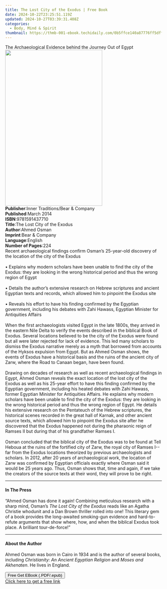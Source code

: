 ```yaml
---
title: The Lost City of the Exodus | Free Book
date: 2024-10-22T23:25:51.119Z
updated: 2024-10-27T03:39:31.408Z
categories:
  - Body, Mind & Spirit
thumbnail: https://thmb-001-ebook.techidaily.com/0b5ffce140a87776ff5dffb5f73546a87bd376d6e9513a695421c7ac79b29d1d.jpg
---
```

<main id="book-container">
  <div class="flex flex-col">
    <div class="book-brief flex-1 py-6 px-4 sm:p-6 md:py-10 md:px-8">
      <!-- brief-->
      <div class="book-brief-main">
        The Archaeological Evidence behind the Journey Out of Egypt
      </div>
    </div>
    <div
      class="book-meta-info flex-1 grid gap-4 col-start-1 col-end-3 row-start-1 sm:mb-6 sm:grid-cols-4 lg:gap-6 lg:col-start-2 lg:row-end-6 lg:row-span-6 lg:mb-0"
    >
      <div
        class="book-meta-info-left place-content-center mt-4 p-4 text-sm leading-6 col-start-2 col-span-2 dark:text-slate-400"
      >
        <img
          class="w-full h-500 object-cover rounded-lg sm:h-255 sm:col-span-2 lg:col-span-full"
          src="https://img-001-ebook.techidaily.com/5b4fbd307302993e760c64d4fdfe2a8e6e1a4f20309df73708e9cc875eadf7e7.jpg"
          alt=""
          width="312"
          height="500"
        />
      </div>
      <div
        class="book-meta-info-right mt-2 col-start-1 row-start-2 col-span-3 self-center"
      >
        <!-- meta data  -->
        <div class="flex flex-col px-4 md:px-8">
          <div class="flex-1">
            <strong>Publisher</strong>:<span class="px-2"
              >Inner Traditions/Bear &amp; Company</span
            >
          </div>
          <div class="flex-1">
            <strong>Published</strong>:<span class="px-2">March 2014</span>
          </div>
          <div class="flex-1">
            <strong>ISBN</strong>:<span class="px-2">9781591437710</span>
          </div>
          <div class="flex-1">
            <strong>Title</strong>:<span class="px-2"
              >The Lost City of the Exodus</span
            >
          </div>
          <div class="flex-1">
            <strong>Author</strong>:<span class="px-2">Ahmed Osman</span>
          </div>
          <div class="flex-1">
            <strong>Imprint</strong>:<span class="px-2"
              >Bear &amp; Company</span
            >
          </div>
          <div class="flex-1">
            <strong>Language</strong>:<span class="px-2">English</span>
          </div>
          <div class="flex-1">
            <strong>Number of Pages</strong>:<span class="px-2">224</span>
          </div>
        </div>
      </div>
    </div>
    <div class="book-description flex-1 py-6 px-4 sm:p-6 md:py-10 md:px-8">
      <div class="book-description-main">
        <div accordion-content="" id="description">
          Recent archaeological findings confirm Osman’s 25-year-old discovery
          of the location of the city of the Exodus <br />
          <br />• Explains why modern scholars have been unable to find the city
          of the Exodus: they are looking in the wrong historical period and
          thus the wrong region of Egypt <br />
          <br />• Details the author’s extensive research on Hebrew scriptures
          and ancient Egyptian texts and records, which allowed him to pinpoint
          the Exodus site <br />
          <br />• Reveals his effort to have his finding confirmed by the
          Egyptian government, including his debates with Zahi Hawass, Egyptian
          Minister for Antiquities Affairs <br />
          <br />When the first archaeologists visited Egypt in the late 1800s,
          they arrived in the eastern Nile Delta to verify the events described
          in the biblical Book of Exodus. Several locations believed to be the
          city of the Exodus were found but all were later rejected for lack of
          evidence. This led many scholars to dismiss the Exodus narrative
          merely as a myth that borrowed from accounts of the Hyksos expulsion
          from Egypt. But as Ahmed Osman shows, the events of Exodus have a
          historical basis and the ruins of the ancient city of Zarw, where the
          Road to Canaan began, have been found. <br />
          <br />Drawing on decades of research as well as recent archaeological
          findings in Egypt, Ahmed Osman reveals the exact location of the lost
          city of the Exodus as well as his 25-year effort to have this finding
          confirmed by the Egyptian government, including his heated debates
          with Zahi Hawass, former Egyptian Minister for Antiquities Affairs. He
          explains why modern scholars have been unable to find the city of the
          Exodus: they are looking in the wrong historical period and thus the
          wrong region of Egypt. He details his extensive research on the
          Pentateuch of the Hebrew scriptures, the historical scenes recorded in
          the great hall of Karnak, and other ancient source texts, which
          allowed him to pinpoint the Exodus site after he discovered that the
          Exodus happened not during the pharaonic reign of Ramses II but during
          that of his grandfather Ramses I. <br />
          <br />Osman concluded that the biblical city of the Exodus was to be
          found at Tell Heboua at the ruins of the fortified city of Zarw, the
          royal city of Ramses I--far from the Exodus locations theorized by
          previous archaeologists and scholars. In 2012, after 20 years of
          archaeological work, the location of Zarw was confirmed by Egyptian
          officials exactly where Osman said it would be 25 years ago. Thus,
          Osman shows that, time and again, if we take the creators of the
          source texts at their word, they will prove to be right.
        </div>
        <div class="accordion-fader"></div>
      </div>
    </div>
    <div class="book-excerpts flex-1 py-6 px-4 sm:p-6 md:py-10 md:px-8">
      <!-- excerpts-->
      <div class="book-excerpts-main">
        <hr />
        <h4 class="placeholder placeholder-heading">
          <span>In The Press</span>
        </h4>
        <p>
          “Ahmed Osman has done it again! Combining meticulous research with a
          sharp mind, Osman’s <i>The Lost City of the Exodus</i> reads like an
          Agatha Christie whodunit and a Dan Brown thriller rolled into one!
          This literary gem of a book provides the long-awaited smoking-gun
          evidence and hard-to-refute arguments that show where, how, and when
          the biblical Exodus took place. A brilliant tour-de-force!”
        </p>
      </div>
    </div>
    <div class="book-about-author flex-1 py-6 px-4 sm:p-6 md:py-10 md:px-8">
      <!-- about author-->
      <div class="book-main-author-main">
        <hr />
        <h4 class="placeholder placeholder-heading">
          <span>About the Author</span>
        </h4>
        <p>
          Ahmed Osman was born in Cairo in 1934 and is the author of several
          books, including <i>Christianity: An Ancient Egyptian Religion</i> and
          <i>Moses and Akhenaten</i>. He lives in England.
        </p>
      </div>
    </div>
    <div class="book-free-get flex-1 py-6 px-4 sm:p-6 md:py-10 md:px-8">
      <button
        id="btn-free-get"
        class="bg-blue-500 hover:bg-blue-700 text-white font-bold py-2 px-4 rounded"
      >
        Free Get EBook (.PDF/.epub)
      </button>
      <div id="countdown-display" class="px-2 text-lg mt-2"></div>
      <a
        id="free-link"
        class="hidden bg-blue-500 hover:bg-blue-700 text-white font-bold py-2 px-4 rounded"
        href="https://www.ebooks.com/en-us/book/95782405/the-lost-city-of-the-exodus/ahmed-osman/"
        target="_blank"
        >Click here to get a free link</a
      >
    </div>
    <script>
      let countdownTime = 0;
      let countdownInterval = null;
      document
        .getElementById('btn-free-get')
        .addEventListener('click', startCountdown);
      function startCountdown() {
        countdownTime = new Date().getTime() + 60000 * 3;
        countdownInterval = setInterval(updateCountdown, 1000);
        document.getElementById('btn-free-get').disabled = true;
        document
          .getElementById('btn-free-get')
          .classList.add('bg-gray-500', 'cursor-not-allowed');
      }
      function updateCountdown() {
        let currentTime = new Date().getTime();
        let timeLeft = countdownTime - currentTime;
        let secondsLeft = Math.floor(timeLeft / 1000);
        document.getElementById('countdown-display').innerHTML =
          `Remaining time: ${secondsLeft} seconds.`;
        if (secondsLeft <= 0) {
          clearInterval(countdownInterval);
          document.getElementById('btn-free-get').classList.add('hidden');
          document.getElementById('free-link').classList.remove('hidden');
          document.getElementById('countdown-display').innerHTML = '';
        }
      }
    </script>
  </div>
</main>

<ins class="adsbygoogle"
      style="display:block"
      data-ad-client="ca-pub-7571918770474297"
      data-ad-slot="8358498916"
      data-ad-format="auto"
      data-full-width-responsive="true"></ins>
    